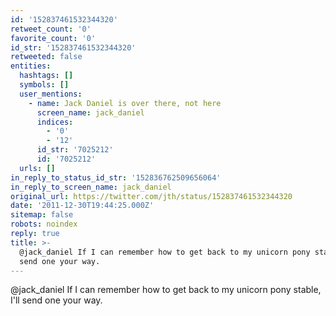 ```yaml
---
id: '152837461532344320'
retweet_count: '0'
favorite_count: '0'
id_str: '152837461532344320'
retweeted: false
entities:
  hashtags: []
  symbols: []
  user_mentions:
    - name: Jack Daniel is over there, not here
      screen_name: jack_daniel
      indices:
        - '0'
        - '12'
      id_str: '7025212'
      id: '7025212'
  urls: []
in_reply_to_status_id_str: '152836762509656064'
in_reply_to_screen_name: jack_daniel
original_url: https://twitter.com/jth/status/152837461532344320
date: '2011-12-30T19:44:25.000Z'
sitemap: false
robots: noindex
reply: true
title: >-
  @jack_daniel If I can remember how to get back to my unicorn pony stable, I'll
  send one your way.
---
```


@jack_daniel If I can remember how to get back to my unicorn pony stable, I'll send one your way.